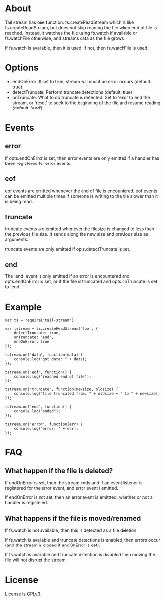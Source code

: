# About #

Tail stream has one function: ts.createReadStream which is like fs.createReadStream, but does not stop reading the file when end of file is reached. Instead, it watches the file using fs.watch if available or fs.watchFile otherwise, and streams data as the file grows. 

If fs.watch is available, then it is used. If not, then fs.watchFile is used.

# Options #

* endOnError: If set to true, stream will end if an error occurs (default: true).
* detectTruncate: Perform truncate detections (default: true)
* onTruncate: What to do truncate is detected. Set to 'end' to end the stream, or 'reset' to seek to the beginning of the file and resume reading (default: 'end').

# Events #

## error ##

If opts.endOnError is set, then error events are only emitted if a handler has been registered for error events.

## eof ##

eof events are emitted whenever the end of file is encountered. eof events can be emitted multiple times if someone is writing to the file slower than it is being read.

## truncate ##

truncate events are emitted whenever the filesize is changed to less than the previous file size. It sends along the new size and previous size as arguments.

truncate events are only emitted if opts.detectTruncate is set.

## end ##

The 'end' event is only emitted if an error is encountered and opts.endOnError is set, or if the file is truncated and opts.onTruncate is set to 'end'.

# Example #

```
var ts = require('tail-stream');

var tstream = ts.createReadStream('foo', {
    detectTruncate: true,
    onTruncate: 'end',
    endOnError: true
});

tstream.on('data', function(data) {
    console.log("got data: " + data);
});

tstream.on('eof', function() {
    console.log("reached end of file");
});

tstream.on('truncate', function(newsize, oldsize) {
    console.log("file truncated from: " + oldsize + " to " + newsize);
});

tstream.on('end', function() {
    console.log("ended");
});

tstream.on('error', function(err) {
    console.log("error: " + err); 
});
```

# FAQ

## What happen if the file is deleted? ##

If endOnError is set, then the stream ends and if an event listener is registered for the error event, and error event i emitted.

If endOnError is not set, then an error event is emittted, whether or not a handler is registered.

## What happens if the file is moved/renamed ##

If fs.watch is not available, then this is detected as a file deletion.

If fs.watch _is_ available and truncate detections is enabled, then errors occur (and the stream is closed if endOnError is set).

If fs.watch is available and truncate detection is _disabled_ then moving the file will not disrupt the stream.

# License #

License is [GPLv3](http://www.gnu.org/licenses/gpl-3.0.html).


